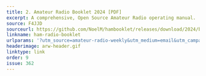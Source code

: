 ```yaml
---
title: 2. Amateur Radio Booklet 2024 [PDF]
excerpt: A comprehensive, Open Source Amateur Radio operating manual.
source: F4JJD
sourceurl: https://github.com/NoelM/hambooklet/releases/download/2024/booklet.pdf
linkname: ham-radio-booklet
urlparams: '?utm_source=amateur-radio-weekly&utm_medium=email&utm_campaign=newsletter'
headerimage: arw-header.gif
linktype: link
order: 9
issue: 362
---
```

